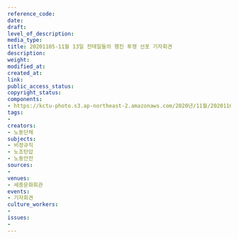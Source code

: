 ```yaml
---
reference_code: 
date: 
draft: 
level_of_description: 
media_type: 
title: 20201105-11월 13일 전태일들의 행진 투쟁 선포 기자회견
description: 
weight: 
modified_at: 
created_at: 
link: 
public_access_status: 
copyright_status: 
components:
- https://kctu-photo.s3.ap-northeast-2.amazonaws.com/2020년/11월/20201105-11월+13일+전태일들의+행진+투쟁+선포+기자회견/_1DX0088.JPG
tags:
- 
creators:
- 노동단체
subjects:
- 비정규직
- 노조탄압
- 노동안전
sources:
- 
venues:
- 세종문화회관
events:
- 기자회견
culture_workers:
- 
issues:
- 
---
```

